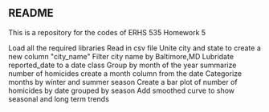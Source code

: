 ## README

This is a repository for the codes of ERHS 535 Homework 5

Load all the required libraries 
Read in csv file 
Unite city and state to create a new column "city_name"
Filter city name by Baltimore,MD
Lubridate reported_date to a date class
Group by month of the year
summarize number of homicides 
create a month column from the date 
Categorize months by winter and summer season 
Create a bar plot of number of homicides by date grouped by season 
Add smoothed curve to show seasonal and long term trends 
